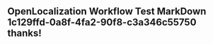 <properties
ms.topic="hero-topic1"
ms.test1="hero-topic"
ms.test2="test"/>

## OpenLocalization Workflow Test MarkDown 1c129ffd-0a8f-4fa2-90f8-c3a346c55750 thanks!
